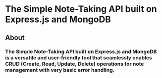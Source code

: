 # The Simple Note-Taking API built on Express.js and MongoDB
## About
### The Simple Note-Taking API built on Express.js and MongoDB is a versatile and user-friendly tool that seamlessly enables CRUD (Create, Read, Update, Delete) operations for note management with very basic error handling.

